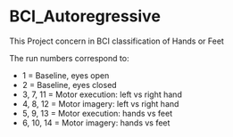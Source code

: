 # BCI_Autoregressive

This Project concern in BCI classification of Hands or Feet

The run numbers correspond to:

* 1 = Baseline, eyes open
* 2 = Baseline, eyes closed
* 3, 7, 11 = Motor execution: left vs right hand
* 4, 8, 12 = Motor imagery: left vs right hand
* 5, 9, 13 = Motor execution: hands vs feet
* 6, 10, 14 = Motor imagery: hands vs feet
